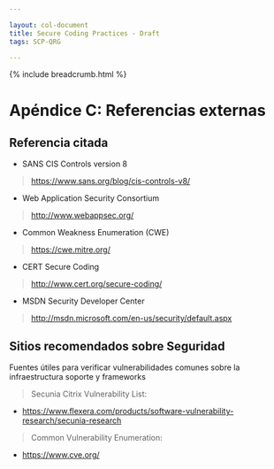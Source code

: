 ```yaml
---

layout: col-document
title: Secure Coding Practices - Draft
tags: SCP-QRG

---
```


{% include breadcrumb.html %}
# Apéndice C: Referencias externas

## Referencia citada

-   SANS CIS Controls version 8

> <https://www.sans.org/blog/cis-controls-v8/>

-   Web Application Security Consortium

> <http://www.webappsec.org/>

-   Common Weakness Enumeration (CWE)

> <https://cwe.mitre.org/>

-   CERT Secure Coding

> <http://www.cert.org/secure-coding/>

-   MSDN Security Developer Center

> <http://msdn.microsoft.com/en-us/security/default.aspx>

## Sitios recomendados sobre Seguridad

Fuentes útiles para verificar vulnerabilidades comunes sobre la
infraestructura soporte y frameworks

> Secunia Citrix Vulnerability List:

-   <https://www.flexera.com/products/software-vulnerability-research/secunia-research>

> Common Vulnerability Enumeration:

-   <https://www.cve.org/>

